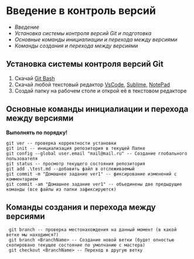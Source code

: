 # **Введение в контроль версий**

* *Введение*
* *Установка системы контроля версий Git и подготовка*
* *Основные команды инициалиации и перехода между версиями*
* *Команды создания и перехода между версиями*


## Установка системы контроля версий Git

1. Скачай [Git Bash](https://git-scm.com/download/win)
2. Скачай любой текстовый редактор [VsCode](), [Sublime](https://www.sublimetext.com/3), [NotePad](https://notepad-plus-plus.org/) 
3. Создай папку на рабочем столе и открой её в текстовом редакторе

## Основные команды инициалиации и перехода между версиями
**Выполнять по порядку!**

 ```
 git ver -- проверка корректности установки
 git init -- инициализация репозитория в текущей Папке
 git config --global user.email "mail@mail.ru" -- Создание глобального пользователя 
 git status -- просмотр текущего состояния репозитория
 git add .\test.md --добавить файл в отслеживаемый
 git commit -m "Домашнее задание ver1" -- фиксирование изменений с комментарием
 git commit -am "Домашнее задание ver1" -- объединены две предыдущие команды (все файлы из папки зафиксируются)
 ```

## Команды создания и перехода между версиями
```
 git branch -- проверка местонахождения на данный момент (в какой ветке мы находимся?)
 git branch <BranchName> -- Создание новой ветки (будет олностью скопировано текущее состояние по умолчанию с мастера)
 git checkout <BranchName> -- Переход в другую ветку 
 ```
